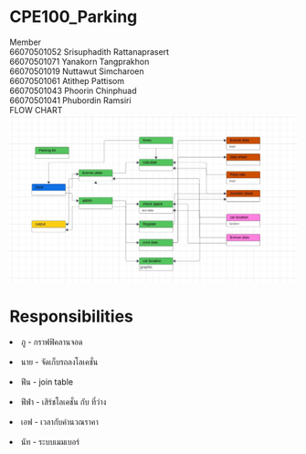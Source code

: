 # CPE100_Parking <br>
Member<br>
66070501052 Srisuphadith Rattanaprasert<br>
66070501071 Yanakorn Tangprakhon<br>
66070501019 Nuttawut Simcharoen <br>
66070501061 Atithep Pattisom<br>
66070501043 Phoorin Chinphuad<br>
66070501041 Phubordin Ramsiri<br>
FLOW CHART<br>
<img alt="Flow chart" src="Flow_chart.jpg">

# Responsibilities <br>
<li>ภู - กราฟฟิคลานจอด</li> <br>
<li>นาย - จัดเก็บรถลงโลเคชั่น</li> <br>
<li>ฟีน - join table</li> <br>
<li>ฟีฟ่า - เสิร์ชโลเคชั่น กับ ที่ว่าง</li> <br>
<li>เอฟ - เวลากับคำนวณราคา</li> <br>
<li>นัท - ระบบเมมเบอร์</li> <br>
